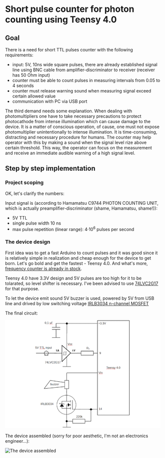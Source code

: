 # Short pulse counter for photon counting using Teensy 4.0

## Goal
There is a need for short TTL pulses counter with the following requirements:
* input: 5V, 10ns wide square pulses, there are already established signal line using BNC cable from amplifier-discriminator to receiver (receiver has 50 Ohm input)
* counter must be able to count pulses in measuring intervals from 0.05 to 4 seconds
* counter must release warning sound when measuring signal exceed certain allowed value
* communication with PC via USB port

The third demand needs some explanation. When dealing with photomultipliers one have to take necessary precautions to protect photocathode from intense illumination which can cause damage to the device. It is a matter of conscious operation, of cause, one must not expose photomultiplier unintentionally to intense illumination. It is time-consuming, distracting and necessary procedure for humans. The counter may help operator with this by making a sound when the signal level rize above certain threshold. This way, the operator can focus on the measurement and receive an immediate audible warning of a high signal level.

## Step by step implementation

### Project scoping

OK, let's clarify the numbers:

Input signal is (according to Hamamatsu C9744 PHOTON COUNTING UNIT, which is actually preamplifier-discriminator (shame, Hamamatsu, shame!)):

- 5V TTL
- single pulse width 10 ns
- max pulse repetition (linear range): 4·10<sup>6</sup> pulses per second

### The device design

First idea was to get a fast Arduino to count pulses and it was good since it is relatively simple in realization and cheap enough for the device to get born. Let's go bold and get the fastest - Teensy 4.0. And what's more, [frequency counter is already in stock](https://www.pjrc.com/teensy/td_libs_FreqCount.html).

Teensy 4.0 have 3.3V design and 5V pulses are too high for it to be tolarated, so level shifter is necessary. I've been advised to use [74LVC2G17](https://www.ti.com/product/SN74LVC2G17) for that purpose.

To let the device emit sound 5V buzzer is used, powered by 5V from USB line and drived by low switching voltage [IRLB3034 n-channel MOSFET](https://www.infineon.com/cms/en/product/power/mosfet/n-channel/irlb3034/)

The final circuit:

<img src="https://github.com/serhiykobyakov/nanosecond-pulse-counter-using-Teensy/blob/main/circuit.png" alt="The circuit" width="600"/>

The device assembled (sorry for poor aesthetic, I'm not an electronics engineer...):

<img src="https://github.com/serhiykobyakov/nanosecond-pulse-counter-using-Teensy/blob/main/counter_photo.png" alt="The device assembled" width="600"/>


